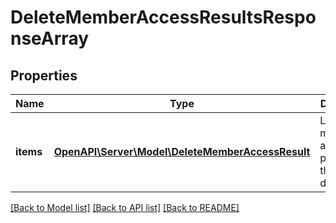 # DeleteMemberAccessResultsResponseArray

## Properties
Name | Type | Description | Notes
------------ | ------------- | ------------- | -------------
**items** | [**OpenAPI\Server\Model\DeleteMemberAccessResult**](DeleteMemberAccessResult.md) | List of member asset permissions that were deleted. | [optional] 

[[Back to Model list]](../README.md#documentation-for-models) [[Back to API list]](../README.md#documentation-for-api-endpoints) [[Back to README]](../README.md)


